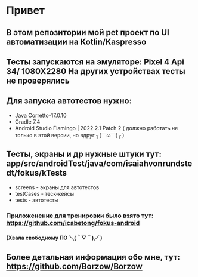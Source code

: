 # Привет 

## В этом репозитории мой pet проект по UI автоматизации на Kotlin/Kaspresso

## Тесты запускаются на эмуляторе: Pixel 4 Api 34/ 1080X2280 На других устройствах тесты не проверялись

## Для запуска автотестов нужно:
* Java Corretto-17.0.10
* Gradle 7.4
* Android Studio Flamingo | 2022.2.1 Patch 2 ( должно работать не только в этой версии, но вдруг  ╮(￣ω￣)╭ )

## Тесты, экраны и др нужные штуки тут: app/src/androidTest/java/com/isaiahvonrundstedt/fokus/kTests

* screens - экраны для автотестов 
* testCases - теск-кейсы 
* tests - автотесты

### Приложенение для тренировки было взято тут: https://github.com/icabetong/fokus-android 
#### (Хвала свободному ПО ＼(＾▽＾)／ )

## Более детальная информация обо мне, тут: https://github.com/Borzow/Borzow
